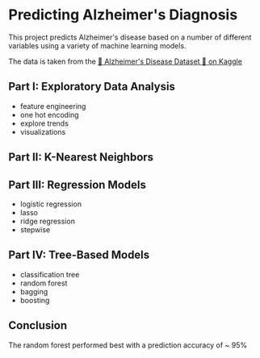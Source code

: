 # Predicting Alzheimer's Diagnosis
This project predicts Alzheimer's disease based on a number of different variables using a variety of machine learning models.

The data is taken from the [🧠 Alzheimer's Disease Dataset 🧠 on Kaggle](https://www.kaggle.com/datasets/rabieelkharoua/alzheimers-disease-dataset/data)

## Part I: Exploratory Data Analysis
- feature engineering
- one hot encoding
- explore trends
- visualizations

## Part II: K-Nearest Neighbors

## Part III: Regression Models
- logistic regression
- lasso
- ridge regression
- stepwise

## Part IV: Tree-Based Models
- classification tree
- random forest
- bagging
- boosting

## Conclusion
The random forest performed best with a prediction accuracy of ~ 95%

